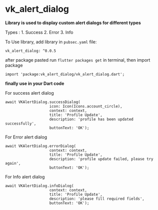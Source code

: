# vk_alert_dialog

**Library is used to display custom alert dialogs for different types**

Types : 
    1. Success
    2. Error
    3. Info

To Use library, add library in `pubsec.yaml` file:
```
vk_alert_dialog: ^0.0.5
```
after package pasted run `flutter packages get` in terminal, then import package
```
import 'package:vk_alert_dialog/vk_alert_dialog.dart';
```

**finally use in your Dart code**

For success alert dialog
```
await VKAlertDialog.successDialog(
                    icon: Icon(Icons.account_circle),
                    context: context,
                    title: 'Profile Update',
                    description: 'profile has been updated successfully',
                    buttonText: 'OK');
```

For Error alert dialog

```
await VKAlertDialog.errorDialog(
                    context: context,
                    title: 'Profile Update',
                    description: 'profile update failed, please try again',
                    buttonText: 'OK');
```


For Info alert dialog

```
await VKAlertDialog.infoDialog(
                    context: context,
                    title: 'Profile Update',
                    description: 'please fill required fields',
                    buttonText: 'OK');
```


